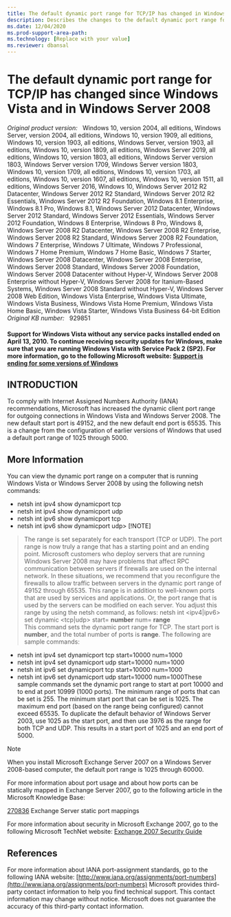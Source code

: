```yaml
---
title: The default dynamic port range for TCP/IP has changed in Windows Vista and in Windows Server 2008
description: Describes the changes to the default dynamic port range for TCP/IP in Windows Vista and in Windows Server 2008. Also describes commands that you can use to modify or show the dynamic port range for TCP/IP ports.
ms.date: 12/04/2020
ms.prod-support-area-path: 
ms.technology: [Replace with your value]
ms.reviewer: dbansal
---
```

# The default dynamic port range for TCP/IP has changed since Windows Vista and in Windows Server 2008

_Original product version:_ &nbsp; Windows 10, version 2004, all editions, Windows Server, version 2004, all editions, Windows 10, version 1909, all editions, Windows 10, version 1903, all editions, Windows Server, version 1903, all editions, Windows 10, version 1809, all editions, Windows Server 2019, all editions, Windows 10, version 1803, all editions, Windows Server version 1803, Windows Server version 1709, Windows Server version 1803, Windows 10, version 1709, all editions, Windows 10, version 1703, all editions, Windows 10, version 1607, all editions, Windows 10, version 1511, all editions, Windows Server 2016, Windows 10, Windows Server 2012 R2 Datacenter, Windows Server 2012 R2 Standard, Windows Server 2012 R2 Essentials, Windows Server 2012 R2 Foundation, Windows 8.1 Enterprise, Windows 8.1 Pro, Windows 8.1, Windows Server 2012 Datacenter, Windows Server 2012 Standard, Windows Server 2012 Essentials, Windows Server 2012 Foundation, Windows 8 Enterprise, Windows 8 Pro, Windows 8, Windows Server 2008 R2 Datacenter, Windows Server 2008 R2 Enterprise, Windows Server 2008 R2 Standard, Windows Server 2008 R2 Foundation, Windows 7 Enterprise, Windows 7 Ultimate, Windows 7 Professional, Windows 7 Home Premium, Windows 7 Home Basic, Windows 7 Starter, Windows Server 2008 Datacenter, Windows Server 2008 Enterprise, Windows Server 2008 Standard, Windows Server 2008 Foundation, Windows Server 2008 Datacenter without Hyper-V, Windows Server 2008 Enterprise without Hyper-V, Windows Server 2008 for Itanium-Based Systems, Windows Server 2008 Standard without Hyper-V, Windows Server 2008 Web Edition, Windows Vista Enterprise, Windows Vista Ultimate, Windows Vista Business, Windows Vista Home Premium, Windows Vista Home Basic, Windows Vista Starter, Windows Vista Business 64-bit Edition  
_Original KB number:_ &nbsp; 929851

#### Support for Windows Vista without any service packs installed ended on April 13, 2010. To continue receiving security updates for Windows, make sure that you are running Windows Vista with Service Pack 2 (SP2). For more information, go to the following Microsoft website: [Support is ending for some versions of Windows](https://windows.microsoft.com/windows/help/end-support-windows-xp-sp2-windows-vista-without-service-packs) 

## INTRODUCTION

To comply with Internet Assigned Numbers Authority (IANA) recommendations, Microsoft has increased the dynamic client port range for outgoing connections in Windows Vista and Windows Server 2008. The new default start port is 49152, and the new default end port is 65535. This is a change from the configuration of earlier versions of Windows that used a default port range of 1025 through 5000.

## More Information

You can view the dynamic port range on a computer that is running Windows Vista or Windows Server 2008 by using the following netsh commands:


- netsh int ipv4 show dynamicport tcp
- netsh int ipv4 show dynamicport udp
- netsh int ipv6 show dynamicport tcp
- netsh int ipv6 show dynamicport udp> [!NOTE]
> The range is set separately for each transport (TCP or UDP). The port range is now truly a range that has a starting point and an ending point. Microsoft customers who deploy servers that are running Windows Server 2008 may have problems that affect RPC communication between servers if firewalls are used on the internal network. In these situations, we recommend that you reconfigure the firewalls to allow traffic between servers in the dynamic port range of 49152 through 65535. This range is in addition to well-known ports that are used by services and applications. Or, the port range that is used by the servers can be modified on each server. You adjust this range by using the netsh command, as follows: netsh int <ipv4|ipv6> set dynamic <tcp|udp> start= **number** num= **range**  
This command sets the dynamic port range for TCP. The start port is **number**, and the total number of ports is **range**. The following are sample commands:


- netsh int ipv4 set dynamicport tcp start=10000 num=1000
- netsh int ipv4 set dynamicport udp start=10000 num=1000
- netsh int ipv6 set dynamicport tcp start=10000 num=1000
- netsh int ipv6 set dynamicport udp start=10000 num=1000These sample commands set the dynamic port range to start at port 10000 and to end at port 10999 (1000 ports). The minimum range of ports that can be set is 255. The minimum start port that can be set is 1025. The maximum end port (based on the range being configured) cannot exceed 65535. To duplicate the default behavior of Windows Server 2003, use 1025 as the start port, and then use 3976 as the range for both TCP and UDP. This results in a start port of 1025 and an end port of 5000.

> [!NOTE]
> When you install Microsoft Exchange Server 2007 on a Windows Server 2008-based computer, the default port range is 1025 through 60000.

For more information about port usage and about how ports can be statically mapped in Exchange Server 2007, go to the following article in the Microsoft Knowledge Base:  

[270836](https://support.microsoft.com/help/270836) Exchange Server static port mappings

For more information about security in Microsoft Exchange 2007, go to the following Microsoft TechNet website: [Exchange 2007 Security Guide](https://technet.microsoft.com/library/bb691338%28v=exchg.80%29.aspx) 

## References

For more information about IANA port-assignment standards, go to the following IANA website: [http://www.iana.org/assignments/port-numbers](http://www.iana.org/assignments/port-numbers) 
 Microsoft provides third-party contact information to help you find technical support. This contact information may change without notice. Microsoft does not guarantee the accuracy of this third-party contact information.
